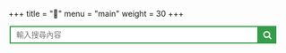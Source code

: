 +++
title = "🔎︎"
menu = "main"
weight = 30
+++

<style>
  @media screen and (max-width: 500px) {
     .search{
       padding-right: 25px;
     }

     .search input{
       width: 96%;
     }

     .search button{
       display: true;
     }
  }
  @media screen and (min-width: 500px) {
      .search{
        width: 500px;
      }

      .search input{
        width: 444px;
      }
  }

  .search{
    margin: auto;
  }

  .search input{
    outline: none;
    border: 2px solid #349D48;
    height: 32px;
    padding: 10px;
  }
  .search button{
    outline: none;
    border: 0px;
    height: 32px;
    width:32px;
    position:absolute;
    background-color: #349D48 ;
  }
  .search .icon{
    width: 16px;
    height: 16px;
  }
  a.post-link{
    color: black;
    text-decoration: none;
  }
    &:hover{
      color: #349D48;
    }
  a.read-more-link{
    padding: 8px 12px;
    border-radius: 4px;
    color: white;
    background-color: #349D48;
    text-decoration: none;
  }
  #search-tip{
    margin: 8px;
    font-size: 16px;
  }
</style>
<div class="search">
  <input type="text" placeholder="輸入搜尋內容" id="search-key" />
  <button onclick="search()">
    <svg t="1583982313567" class="icon" viewBox="0 0 1024 1024" version="1.1" xmlns="http://www.w3.org/2000/svg" p-id="1271"
      width="200" height="200" xmlns:xlink="http://www.w3.org/1999/xlink">
      <defs>
        <style type="text/css"></style>
      </defs>
      <path d="M694.857143 475.428571q0-105.714286-75.142857-180.857142T438.857143 219.428571 258 294.571429 182.857143 475.428571t75.142857 180.857143T438.857143 731.428571t180.857143-75.142857T694.857143 475.428571z m292.571428 475.428572q0 29.714286-21.714285 51.428571t-51.428572 21.714286q-30.857143 0-51.428571-21.714286l-196-195.428571q-102.285714 70.857143-228 70.857143-81.714286 0-156.285714-31.714286t-128.571429-85.714286-85.714286-128.571428T36.571429 475.428571t31.714285-156.285714 85.714286-128.571428 128.571429-85.714286T438.857143 73.142857t156.285714 31.714286 128.571429 85.714286 85.714285 128.571428T841.142857 475.428571q0 125.714286-70.857143 228l196 196q21.142857 21.142857 21.142857 51.428572z"
        p-id="1272" fill="#ffffff"></path>
    </svg>
  </button>
</div>
<h1 id="search-tip" style="color: #349D48;text-align: center;display: none;">搜尋中</h1>
<br />
<div id="result"></div>

<script type="text/javascript">
  // enter
  window.onload = function() {
    document.onkeydown = function(ev) {
      var event = ev || event
      if (event.keyCode == 13) {
        search()
      }
    }
  }

  // search
  function search() {
    key = document.getElementById("search-key").value;
    if (key === "") {
      return;
    }
    document.getElementById("search-key").value = "";

    // tip
    document.getElementById("search-tip").innerText = "搜尋中";
    document.getElementById("search-tip").style.display = "block";

    // clear
    var el = document.getElementById('result');
    var childs = el.childNodes;
    for (var i = childs.length - 1; i >= 0; i--) {
      el.removeChild(childs[i]);
    }

    // xml
    xmltext = new XMLHttpRequest;
    xmltext.open("GET", "/index.xml", false);
    xmltext.send();
    resp = xmltext.responseXML;
    items = resp.getElementsByTagName("item");
    // search
    var i = 0;
    haveResult = false;
    while (i < items.length) {
      txt = items[i].getElementsByTagName("title")[0].innerHTML + items[i].getElementsByTagName("description")[0].innerHTML
      if (txt.indexOf(key) > -1) {
        haveResult = true;
        title = items[i].getElementsByTagName("title")[0].innerHTML;
        link = items[i].getElementsByTagName("link")[0].innerHTML;
        time = items[i].getElementsByTagName("pubDate")[0].innerHTML;
        mark = items[i].getElementsByTagName("description")[0].innerHTML;
        addItem(title, link, time, mark)
      }
      i++;
    }
    if (!haveResult) {
      document.getElementById("search-tip").innerText = "未找到相關內容!";
      document.getElementById("search-tip").style.display = "block";
    }
  }

  // add
  function addItem(title, link, time, mark) {
    document.getElementById("search-tip").style.display = "none";
    tmpl = "<article class=\"post\" style=\"padding: 8px 0px 16px 0px ; border-bottom: 1px solid #e6e6e6;\" >" +"<h3 class=\"post-title\"><a class=\"post-link\" href=\"" + link + "\" target=\"_blank\">" + title + "</a></h3>" +" </header>" +
      "<div class=\"post-content\">" +
      "<div class=\"post-summary\">" + mark + "</div>" +"<br>"+
      "<div class=\"read-more\">" +
      "<a href=\"" + link + "\" class=\"read-more-link\" target=\"_blank\">閱讀更多</a>" +
      "</div>" +
      " </div>" +
      "</article>"
    div = document.createElement("div")
    div.innerHTML = tmpl;
    document.getElementById('result').appendChild(div)
  }
</script>

